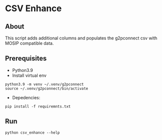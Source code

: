 # CSV Enhance

## About
This script adds additional columns and populates the g2pconnect csv with MOSIP compatible data.

## Prerequisites
* Python3.9
* Install virtual env
```
python3.9 -m venv ~/.venv/g2pconnect
source ~/.venv/g2pconnect/bin/activate
```
* Depedencies:
```
pip install -f requiremnts.txt
```

## Run
```
python csv_enhance --help
```
